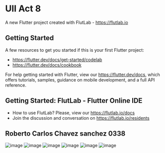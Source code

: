 # UII Act 8

A new Flutter project created with FlutLab - https://flutlab.io

## Getting Started

A few resources to get you started if this is your first Flutter project:

- https://flutter.dev/docs/get-started/codelab
- https://flutter.dev/docs/cookbook

For help getting started with Flutter, view our
https://flutter.dev/docs, which offers tutorials,
samples, guidance on mobile development, and a full API reference.

## Getting Started: FlutLab - Flutter Online IDE

- How to use FlutLab? Please, view our https://flutlab.io/docs
- Join the discussion and conversation on https://flutlab.io/residents
## Roberto Carlos Chavez sanchez 0338
![image](https://github.com/carliwis77/UIIAct8/assets/146237906/ae1d028b-2a0d-4750-8786-e04953eb67bb)
![image](https://github.com/carliwis77/UIIAct8/assets/146237906/d57c8f6c-ed41-4277-b0e8-edae12ab9a16)
![image](https://github.com/carliwis77/UIIAct8/assets/146237906/a482cfd8-8a66-4ed6-bcfc-33733362bc53)
![image](https://github.com/carliwis77/UIIAct8/assets/146237906/d24097a4-df84-46d0-9627-91576dbee1ee)
![image](https://github.com/carliwis77/UIIAct8/assets/146237906/ca772c14-51f9-4989-8ae3-e050c37e0f78)
![image](https://github.com/carliwis77/UIIAct8/assets/146237906/b64f1ad7-8276-40c7-b252-39715f4435d0)
